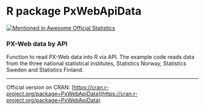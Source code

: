 # R package PxWebApiData

[![Mentioned in Awesome Official Statistics ](https://awesome.re/mentioned-badge.svg)](http://www.awesomeofficialstatistics.org)

### PX-Web data by API

Function to read PX-Web data into R via API. The example code reads data from the three national statistical institutes, Statistics Norway, Statistics Sweden and Statistics Finland.


-----------
Official version on CRAN: [https://cran.r-project.org/package=PxWebApiData](https://cran.r-project.org/package=PxWebApiData)